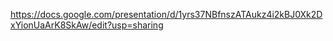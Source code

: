 https://docs.google.com/presentation/d/1yrs37NBfnszATAukz4i2kBJ0Xk2DxYionUaArK8SkAw/edit?usp=sharing
